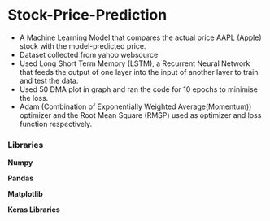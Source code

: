 # Stock-Price-Prediction

- A Machine Learning Model that compares the actual price AAPL (Apple) stock with the model-predicted price.
- Dataset collected from yahoo websource
- Used Long Short Term Memory (LSTM), a Recurrent Neural Network that feeds the output of one layer into the input of another layer to train and test the data.
- Used 50 DMA plot in graph and ran the code for 10 epochs to minimise the loss.
- Adam (Combination of Exponentially Weighted Average(Momentum)) optimizer and the Root Mean Square (RMSP) used as optimizer and loss function respectively.


### Libraries

**Numpy**

**Pandas**

**Matplotlib**

**Keras Libraries**
